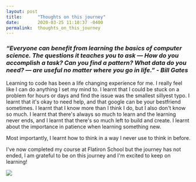 ```yaml
---
layout: post
title:      "Thoughts on this journey"
date:       2020-03-25 11:10:37 -0400
permalink:  thoughts_on_this_journey
---
```


### *“Everyone can benefit from learning the basics of computer science. The questions it teaches you to ask — How do you accomplish a task? Can you find a pattern? What data do you need? — are useful no matter where you go in life.” - Bill Gates*


Learning to code has been a life changing experience for me. I really feel like I can do anything I set my mind to. 
I learnt that I could be stuck on a problem for hours or days and find the issue was the smallest sillyest typo. I learnt that it's okay to need help, and that google can be your bestfriend sometimes. I learnt that I know more than I think I do, but I also don't know so much. I learnt that there's always so much to learn and the learning never ends, and I learnt that there's so much left to build and create. I learnt about the importance in patience when learning something new. 

Most importantly, I learnt how to think in a way I never use to think in before.

I've now completed my course at Flatiron School but the journey has not ended, l am grateful to be on this journey and I'm excited to keep on learning!

![](https://media.giphy.com/media/hEIuLmpW9DmGA/giphy.gif)
